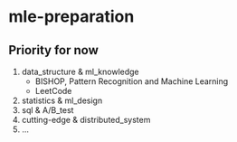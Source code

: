 # mle-preparation

## Priority for now
1. data_structure & ml_knowledge
   * BISHOP, Pattern Recognition and Machine Learning
   * LeetCode
2. statistics & ml_design
3. sql & A/B_test
4. cutting-edge & distributed_system
5. ...
